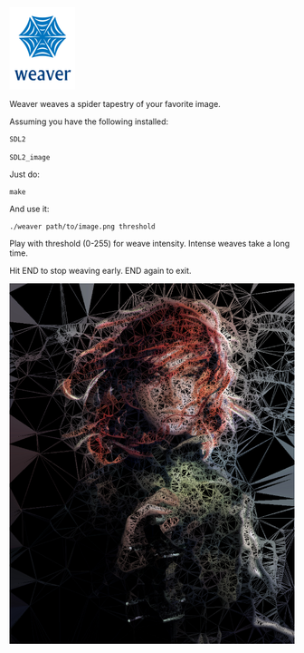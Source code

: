![screenshot](img/weaver.png)

Weaver weaves a spider tapestry of your favorite image.

Assuming you have the following installed:

    SDL2

    SDL2_image

Just do:

    make

And use it:

    ./weaver path/to/image.png threshold

Play with threshold (0-255) for weave intensity. Intense weaves take a long time.

Hit END to stop weaving early. END again to exit.

![screenshot](img/kvothe.png)
